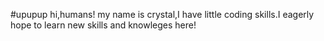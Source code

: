 #upupup
hi,humans!
my name is crystal,I have little coding skills.I eagerly hope to learn new skills and knowleges here!
